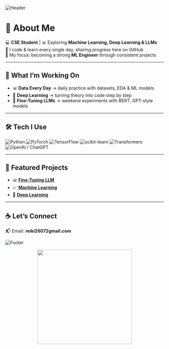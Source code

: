 
![Header](https://capsule-render.vercel.app/api?type=waving&color=0:141E30,100:243B55&height=150&section=footer&text=Learning%20Every%20Day%20🧠&fontSize=28&fontColor=00c6ff)


# 👋 About Me  
💻 **CSE Student** | 📊 Exploring **Machine Learning, Deep Learning & LLMs**  
🌱 I code & learn every single day, sharing progress here on GitHub  
🚀 My focus: becoming a strong **ML Engineer** through consistent projects  

---

## 🌟 What I’m Working On
- 📊 **Data Every Day** → daily practice with datasets, EDA & ML models  
- 🧠 **Deep Learning** → turning theory into code step by step  
- 🤖 **Fine-Tuning LLMs** → weekend experiments with BERT, GPT-style models  

---

## 🛠️ Tech I Use
![Python](https://img.shields.io/badge/Python-3776AB?style=for-the-badge&logo=python&logoColor=white)
![PyTorch](https://img.shields.io/badge/PyTorch-EE4C2C?style=for-the-badge&logo=pytorch&logoColor=white)
![TensorFlow](https://img.shields.io/badge/TensorFlow-FF6F00?style=for-the-badge&logo=tensorflow&logoColor=white)
![scikit-learn](https://img.shields.io/badge/scikit--learn-F7931E?style=for-the-badge&logo=scikitlearn&logoColor=white)
![Transformers](https://img.shields.io/badge/Transformers-FFD43B?style=for-the-badge&logo=huggingface&logoColor=black)
![OpenAI / ChatGPT](https://img.shields.io/badge/chatGPT-74aa9c?style=for-the-badge&logo=openai&logoColor=white)

---

## 📂 Featured Projects
- 📊 [**Fine-Tuning LLM**](https://github.com/Rekhii/Fine-Tuning-LLM)  
- 📈 [**Machine Learning**](https://github.com/Rekhii/Machine-Learning)  
- 🧠 [**Deep Learning**](https://github.com/Rekhii/Deep-Learning)  


---

## ☕ Let’s Connect
📬 Email: **reiki26072gmail.com**

![Footer](https://capsule-render.vercel.app/api?type=waving&color=0:0f0c29,50:302b63,100:24243e&height=160&section=footer&text=Exploring%20the%20Future%20of%20Intelligence%20✨&fontSize=26&fontColor=ffffff)

<p align="center">
  <img src="https://media.giphy.com/media/bGgsc5mWoryfgKBx1u/giphy.gif" width="300">
</p>

